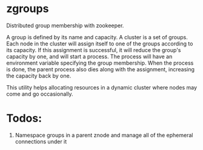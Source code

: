 # zgroups
Distributed group membership with zookeeper.

A group is defined by its name and capacity. A cluster is a set of groups.
Each node in the cluster will assign itself to one of the groups according to its capacity. If this assignment is
successful, it will reduce the group's capacity by one, and will start a process.
The process will have an environment variable specifying the group membership. When the process is done, the
parent process also dies along with the assignment, increasing the capacity back by one.

This utility helps allocating resources in a dynamic cluster where nodes may come and go occasionally. 

# Todos:
1. Namespace groups in a parent znode and manage all of the ephemeral connections under it